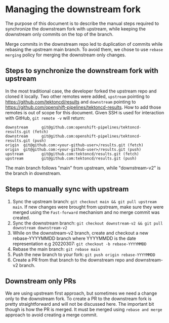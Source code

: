 # Managing the downstream fork

The purpose of this document is to describe the manual steps required to synchronize the downstream fork with upstream, while keeping the downstream only commits on the top of the branch.

Merge commits in the downstream repo led to duplication of commits while rebasing the upstream main branch. To avoid them, we chose to use `rebase merging` policy for merging the downstream only changes.

## Steps to synchronize the downstream fork with upstream

In the most traditional case, the developer forked the upstream repo and cloned it locally. Two other remotes were added, `upstream` pointing to https://github.com/tektoncd/results and `downstream` pointing to https://github.com/openshift-pipelines/tektoncd-results. How to add those remotes is out of scope for this document. Given SSH is used for interaction with GitHub, `git remote -v` will return:

```
downstream      git@github.com:openshift-pipelines/tektoncd-results.git (fetch)
downstream      git@github.com:openshift-pipelines/tektoncd-results.git (push)
origin  git@github.com:<your-github-user>/results.git (fetch)
origin  git@github.com:<your-github-user>/results.git (push)
upstream        git@github.com:tektoncd/results.git (fetch)
upstream        git@github.com:tektoncd/results.git (push)
```

The main branch follows "main" from upstream, while "downstream-v2" is the branch in downstream.

## Steps to manually sync with upstream
1. Sync the upstream branch: `git checkout main && git pull upstream main`. If new changes were brought from upstream, make sure they were merged using the `Fast-forward` mechanism and no merge commit was created.
2. Sync the downstream branch: `git checkout downstream-v2 && git pull downstream downstream-v2`
3. While on the downstream-v2 branch, create and checkout a new rebase-YYYYMMDD branch where YYYYMMDD is the date representation e.g 20220307: `git checkout -b rebase-YYYYMMDD`
4. Rebase the main branch: `git rebase main`
5. Push the new branch to your fork: `git push origin rebase-YYYYMMDD`
6. Create a PR from that branch to the downstream repo and downstream-v2 branch.

## Downstream only PRs

We are using upstream first approach, but sometimes we need a change only to the downstream fork. To create a PR to the downstream fork is pretty straightforward and will not be discussed here. The important bit though is how the PR is merged. It must be merged using `rebase and merge` approach to avoid creating a merge commit.
